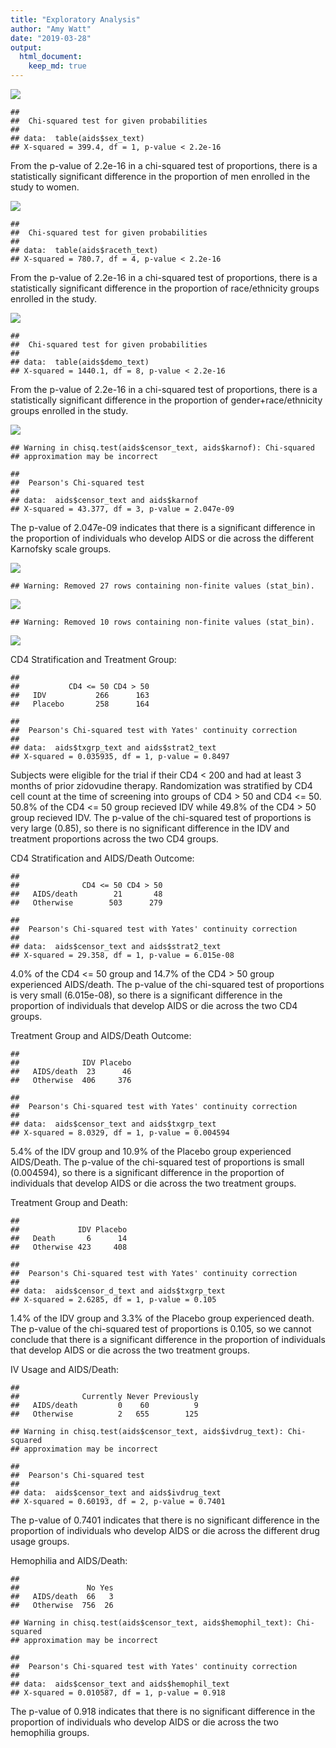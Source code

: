 ```yaml
---
title: "Exploratory Analysis"
author: "Amy Watt"
date: "2019-03-28"
output: 
  html_document: 
    keep_md: true
---
```








![](ExploratoryAnalysis_files/figure-html/unnamed-chunk-3-1.png)<!-- -->

```
## 
## 	Chi-squared test for given probabilities
## 
## data:  table(aids$sex_text)
## X-squared = 399.4, df = 1, p-value < 2.2e-16
```
From the p-value of 2.2e-16 in a chi-squared test of proportions, there is a statistically significant difference in the proportion of men enrolled in the study to women.


![](ExploratoryAnalysis_files/figure-html/unnamed-chunk-4-1.png)<!-- -->

```
## 
## 	Chi-squared test for given probabilities
## 
## data:  table(aids$raceth_text)
## X-squared = 780.7, df = 4, p-value < 2.2e-16
```
From the p-value of 2.2e-16 in a chi-squared test of proportions, there is a statistically significant difference in the proportion of race/ethnicity groups enrolled in the study.

![](ExploratoryAnalysis_files/figure-html/unnamed-chunk-5-1.png)<!-- -->

```
## 
## 	Chi-squared test for given probabilities
## 
## data:  table(aids$demo_text)
## X-squared = 1440.1, df = 8, p-value < 2.2e-16
```
From the p-value of 2.2e-16 in a chi-squared test of proportions, there is a statistically significant difference in the proportion of gender+race/ethnicity groups enrolled in the study.


![](ExploratoryAnalysis_files/figure-html/unnamed-chunk-6-1.png)<!-- -->

```
## Warning in chisq.test(aids$censor_text, aids$karnof): Chi-squared
## approximation may be incorrect
```

```
## 
## 	Pearson's Chi-squared test
## 
## data:  aids$censor_text and aids$karnof
## X-squared = 43.377, df = 3, p-value = 2.047e-09
```

The p-value of 2.047e-09 indicates that there is a significant difference in the proportion of individuals who develop AIDS or die across the different Karnofsky scale groups.

![](ExploratoryAnalysis_files/figure-html/unnamed-chunk-7-1.png)<!-- -->



```
## Warning: Removed 27 rows containing non-finite values (stat_bin).
```

![](ExploratoryAnalysis_files/figure-html/unnamed-chunk-8-1.png)<!-- -->

```
## Warning: Removed 10 rows containing non-finite values (stat_bin).
```

![](ExploratoryAnalysis_files/figure-html/unnamed-chunk-8-2.png)<!-- -->

CD4 Stratification and Treatment Group:

```
##          
##           CD4 <= 50 CD4 > 50
##   IDV           266      163
##   Placebo       258      164
```

```
## 
## 	Pearson's Chi-squared test with Yates' continuity correction
## 
## data:  aids$txgrp_text and aids$strat2_text
## X-squared = 0.035935, df = 1, p-value = 0.8497
```
Subjects were eligible for the trial if their CD4 < 200 and had at least 3 months of prior zidovudine therapy. Randomization was stratified by CD4 cell count at the time of screening into groups of CD4 > 50 and CD4 <= 50. 50.8% of the CD4 <= 50 group recieved IDV while 49.8% of the CD4 > 50 group recieved IDV. The p-value of the chi-squared test of proportions  is very large (0.85), so there is no significant difference in the IDV and treatment proportions across the two CD4 groups.



CD4 Stratification and AIDS/Death Outcome: 

```
##             
##              CD4 <= 50 CD4 > 50
##   AIDS/death        21       48
##   Otherwise        503      279
```

```
## 
## 	Pearson's Chi-squared test with Yates' continuity correction
## 
## data:  aids$censor_text and aids$strat2_text
## X-squared = 29.358, df = 1, p-value = 6.015e-08
```
4.0% of the CD4 <= 50 group and  14.7% of the CD4 > 50 group experienced AIDS/death. The p-value of the chi-squared test of proportions  is very small (6.015e-08), so there is a significant difference in the proportion of individuals that develop AIDS or die across the two CD4 groups.



Treatment Group and AIDS/Death Outcome:

```
##             
##              IDV Placebo
##   AIDS/death  23      46
##   Otherwise  406     376
```

```
## 
## 	Pearson's Chi-squared test with Yates' continuity correction
## 
## data:  aids$censor_text and aids$txgrp_text
## X-squared = 8.0329, df = 1, p-value = 0.004594
```
5.4% of the IDV group and 10.9% of the Placebo group experienced AIDS/Death. The p-value of the chi-squared test of proportions  is  small (0.004594), so there is a significant difference in the proportion of individuals that develop AIDS or die across the two treatment groups.


Treatment Group and Death: 

```
##            
##             IDV Placebo
##   Death       6      14
##   Otherwise 423     408
```

```
## 
## 	Pearson's Chi-squared test with Yates' continuity correction
## 
## data:  aids$censor_d_text and aids$txgrp_text
## X-squared = 2.6285, df = 1, p-value = 0.105
```
1.4% of the IDV group and 3.3% of the Placebo group experienced death. The p-value of the chi-squared test of proportions  is  0.105, so we cannot conclude that there is a significant difference in the proportion of individuals that develop AIDS or die across the two treatment groups.


IV Usage and AIDS/Death:

```
##             
##              Currently Never Previously
##   AIDS/death         0    60          9
##   Otherwise          2   655        125
```

```
## Warning in chisq.test(aids$censor_text, aids$ivdrug_text): Chi-squared
## approximation may be incorrect
```

```
## 
## 	Pearson's Chi-squared test
## 
## data:  aids$censor_text and aids$ivdrug_text
## X-squared = 0.60193, df = 2, p-value = 0.7401
```
The p-value of 0.7401 indicates that there is no significant difference in the proportion of individuals who develop AIDS or die across the different drug usage groups. 


Hemophilia and AIDS/Death: 

```
##             
##               No Yes
##   AIDS/death  66   3
##   Otherwise  756  26
```

```
## Warning in chisq.test(aids$censor_text, aids$hemophil_text): Chi-squared
## approximation may be incorrect
```

```
## 
## 	Pearson's Chi-squared test with Yates' continuity correction
## 
## data:  aids$censor_text and aids$hemophil_text
## X-squared = 0.010587, df = 1, p-value = 0.918
```
The p-value of 0.918 indicates that there is no significant difference in the proportion of individuals who develop AIDS or die across the two hemophilia groups. 
